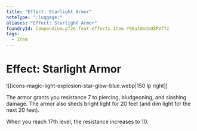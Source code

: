 ```yaml
---
title: "Effect: Starlight Armor"
noteType: ":luggage:"
aliases: "Effect: Starlight Armor"
foundryId: Compendium.pf2e.feat-effects.Item.Y96a1OedsU8PVf7z
tags:
  - Item
---
```


# Effect: Starlight Armor
![[icons-magic-light-explosion-star-glow-blue.webp|150 lp right]]

The armor grants you resistance 7 to piercing, bludgeoning, and slashing damage. The armor also sheds bright light for 20 feet (and dim light for the next 20 feet).

When you reach 17th level, the resistance increases to 10.

